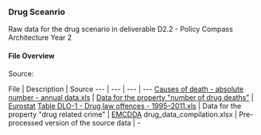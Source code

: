 ### Drug Sceanrio

Raw data for the drug scenario in deliverable D2.2 - Policy Compass Architecture Year 2

#### File Overview




Source:


 File | Description | Source
 --- | --- | --- | ---
[Causes of death - absolute number - annual data.xls](https://github.com/policycompass/policycompass-scenarios/blob/master/Drug%20Scenario/Causes%20of%20death%20-%20absolute%20number%20-%20annual%20data.xls) | [Data for the property "number of drug deaths"](https://github.com/policycompass/policycompass-scenarios/blob/master/Drug%20Scenario/Table%20DLO-1%20-%20Drug%20law%20offences%20-%201995%E2%80%932011.xls) |  [Eurostat](http://appsso.eurostat.ec.europa.eu/nui/show.do?query=BOOKMARK_DS-063189_QID_3DAE9910_UID_-3F171EB0&layout=TIME,C,X,0;GEO,L,Y,0;UNIT,L,Z,0;SEX,L,Z,1;AGE,L,Z,2;ICD10,L,Z,3;INDICATORS,C,Z,4;&zSelection=DS-063189INDICATORS,OBS_FLAG;DS-063189ICD10,A-R_V-Y;DS-063189SEX,T;DS-063189AGE,TOTAL;DS-063189UNIT,NBR;&rankName1=ICD10_1_2_-1_2&rankName2=UNIT_1_2_-1_2&rankName3=AGE_1_2_-1_2&rankName4=INDICATORS_1_2_-1_2&rankName5=SEX_1_2_-1_2&rankName6=TIME_1_0_0_0&rankName7=GEO_1_2_0_1&sortC=ASC_-1_FIRST&rStp=&cStp=&rDCh=&cDCh=&rDM=true&cDM=true&footnes=false&empty=false&wai=false&time_mode=NONE&time_most_recent=false&lang=EN&cfo=%23%23%23%2C%23%23%23.%23%23%23)
[Table DLO-1 - Drug law offences - 1995–2011.xls](https://github.com/policycompass/policycompass-scenarios/blob/master/Drug%20Scenario/Table%20DLO-1%20-%20Drug%20law%20offences%20-%201995%E2%80%932011.xls) | Data for the property "drug related crime" | [EMCDDA](http://www.emcdda.europa.eu/stats13#display:/stats13/dlotab1a.)
drug_data_compilation.xlsx | Pre-processed version of the source data | - 
